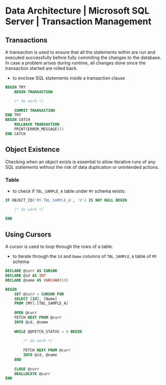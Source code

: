 # Data Architecture | Microsoft SQL Server | Transaction Management

## Transactions

A transaction is used to ensure that all the statements within are run and executed successfully before fully commiting the changes to the database. In case a problem arises during runtime, all changes done since the transaction started are rolled back.

* to enclose SQL statements inside a transaction clause

```sql
BEGIN TRY
	BEGIN TRANSACTION

	/* do work */
	
	COMMIT TRANSACTION
END TRY
BEGIN CATCH
	ROLLBACK TRANSACTION
	PRINT(ERROR_MESSAGE()) 
END CATCH
```

## Object Existence

Checking when an object exists is essential to allow iterative runs of any SQL statements without the risk of data duplication or unintended actions.

### Table

* to check if `TBL_SAMPLE_A` table under `MY` schema exists:

```sql
IF OBJECT_ID('MY.TBL_SAMPLE_A', 'U') IS NOT NULL BEGIN

    /* do work */
	
END
```

## Using Cursors

A cursor is used to loop through the rows of a table.

* to iterate through the `Id` and `Name` columns of `TBL_SAMPLE_A` table of `MY` schema

```sql
DECLARE @curr AS CURSOR
DECLARE @id AS INT
DECLARE @name AS VARCHAR(50)

BEGIN
	SET @curr = CURSOR FOR
	SELECT [Id], [Name]
	FROM [MY].[TBL_SAMPLE_A]
	
	OPEN @curr
	FETCH NEXT FROM @curr
	INTO @id, @name
	
	WHILE @@FETCH_STATUS = 0 BEGIN
		
		/* do work */
		
		FETCH NEXT FROM @curr
		INTO @id, @name
	END
	
	CLOSE @curr
	DEALLOCATE @curr
END
```
